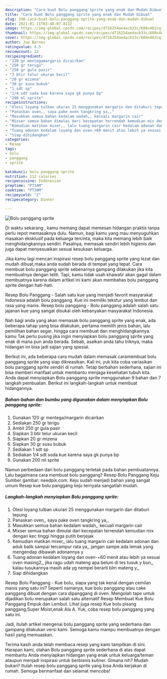 ```yaml
---
description: "Cara buat Bolu panggang sprite yang enak dan Mudah Dibuat"
title: "Cara buat Bolu panggang sprite yang enak dan Mudah Dibuat"
slug: 198-cara-buat-bolu-panggang-sprite-yang-enak-dan-mudah-dibuat
date: 2021-01-11T03:48:07.813Z
image: https://img-global.cpcdn.com/recipes/d716254ae4acb33c/680x482cq70/bolu-panggang-sprite-foto-resep-utama.jpg
thumbnail: https://img-global.cpcdn.com/recipes/d716254ae4acb33c/680x482cq70/bolu-panggang-sprite-foto-resep-utama.jpg
cover: https://img-global.cpcdn.com/recipes/d716254ae4acb33c/680x482cq70/bolu-panggang-sprite-foto-resep-utama.jpg
author: Joe Barnes
ratingvalue: 4.5
reviewcount: 12
recipeingredient:
- "120 gr mentegamargarin dicairkan"
- "250 gr terigu"
- "250 gr gula pasir"
- "3 btir telur ukuran kecil"
- "20 gr mizena"
- "30 gr susu bubuk"
- "1 sdt sp"
- "1/4 sdt soda kue karena saya gk punya bp"
- "200 ml sprite"
recipeinstructions:
- "Olesi loyang tulban ukuran 25 menggunakan margarin dan ditaburi tepung"
- "Panaskan oven,, saya pake oven tangkring ya,,"
- "Masukkan semua bahan kedalam wadah,, kecuali margarin cair"
- "Mixser semua bahan dimulai dari kecepatan terrendah kemudian mix dengan kec tinggi hingga putih berjejak"
- "Kemudian matikan mixer,, lalu tuang margarin cair kedalam adonan dan aduk balik sampai tercampur rata ya,, jangan sampe ada lemak yang mengendap dibawah adonannya y"
- "Tuang adonan kedalam loyang dan oven-+60 menit atau lebih ya sesuai oven masing2,, jika ragu udah mateng apa belum di tes tusuk y bun,, kalau tusukannya masih ada yg nempel berarti blm mateng y,,"
- "Siap dihidangkan"
categories:
- Resep
tags:
- bolu
- panggang
- sprite

katakunci: bolu panggang sprite 
nutrition: 112 calories
recipecuisine: Indonesian
preptime: "PT14M"
cooktime: "PT39M"
recipeyield: "2"
recipecategory: Dinner

---
```



![Bolu panggang sprite](https://img-global.cpcdn.com/recipes/d716254ae4acb33c/680x482cq70/bolu-panggang-sprite-foto-resep-utama.jpg)

Di waktu  sekarang , kamu memang dapat memesan hidangan praktis tanpa perlu repot memasaknya dulu. Namun, bagi kamu yang mau menyuguhkan masakan eksklusif pada keluarga tercinta, maka kita memang lebih baik menghidangkannya sendiri. Pasalnya, memasak sendiri lebih higienis dan juga dapat menyesuaikan sesuai kesukaan keluarga.

Jika kamu lagi mencari inspirasi resep bolu panggang sprite yang lezat dan mudah dibuat,maka anda sudah berada di tempat yang tepat. Cara membuat bolu panggang sprite  sebenarnya gampang dilakukan jika kita membuatnya dengan teliti. Tapi, kamu tidak usah khawatir akan gagal dalam membuatnya 
karena dalam artikel ini kami akan membahas bolu panggang sprite dengan hati-hati.  

Resep Bolu Panggang - Salah satu kue yang menjadi favorit masyarakat Indonesia adalah bolu panggang. Kue ini memiliki tekstur yang lembut dan rasa yang manis. Resep bolu panggang - Bolu panggang adalah salah satu jajanan kue yang sangat disukai oleh kebanyakan masyarakat Indonesia.

Nah bagi anda yang akan memasak bolu panggang sprite yang enak, ada beberapa tahap yang bisa dilakukan, pertama memilih jenis bahan, lalu pemilihan bahan segar, hingga cara membuat dan menghidangkannya. kamu Tak perlu pusing jika ingin menyiapkan bolu panggang sprite yang enak di mana pun anda berada. Sebab, asalkan anda  tahu triknya, maka hidangan ini bisa jadi sajian yang spesial.

Berikut ini, ada beberapa cara mudah dalam memasak caramembuat bolu panggang sprite yang siap dikreasikan. Kali ini, yuk kita coba variasikan bolu panggang sprite sendiri di rumah. Tetap berbahan sederhana, sajian ini bisa memberi manfaat untuk membantu menjaga kesehatan tubuh kita. Anda dapat menyiapkan Bolu panggang sprite menggunakan 9 bahan dan 7 langkah pembuatan. Berikut ini langkah-langkah untuk membuat hidangannya.

<!--inarticleads1-->

##### Bahan-bahan dan bumbu yang digunakan dalam menyiapkan Bolu panggang sprite:

1. Gunakan 120 gr mentega/margarin dicairkan
1. Sediakan 250 gr terigu
1. Ambil 250 gr gula pasir
1. Siapkan 3 btir telur ukuran kecil
1. Siapkan 20 gr mizena
1. Siapkan 30 gr susu bubuk
1. Sediakan 1 sdt sp
1. Sediakan 1/4 sdt soda kue karena saya gk punya bp
1. Gunakan 200 ml sprite


Namun perbedaan dari bolu panggang terletak pada bahan pembuatannya. Lalu bagaimana cara membuat bolu panggang? Resep Bolu Panggang Keju Sumber gambar: needpix.com. Keju sudah menjadi bahan yang sangat umum Resep kue bolu panggang keju ternyata sangatlah mudah. 

<!--inarticleads2-->

##### Langkah-langkah menyiapkan Bolu panggang sprite:

1. Olesi loyang tulban ukuran 25 menggunakan margarin dan ditaburi tepung
1. Panaskan oven,, saya pake oven tangkring ya,,
1. Masukkan semua bahan kedalam wadah,, kecuali margarin cair
1. Mixser semua bahan dimulai dari kecepatan terrendah kemudian mix dengan kec tinggi hingga putih berjejak
1. Kemudian matikan mixer,, lalu tuang margarin cair kedalam adonan dan aduk balik sampai tercampur rata ya,, jangan sampe ada lemak yang mengendap dibawah adonannya y
1. Tuang adonan kedalam loyang dan oven-+60 menit atau lebih ya sesuai oven masing2,, jika ragu udah mateng apa belum di tes tusuk y bun,, kalau tusukannya masih ada yg nempel berarti blm mateng y,,
1. Siap dihidangkan


Resep Bolu Panggang - Kue bolu, siapa yang tak kenal dengan cemilan manis yang satu ini? Seperti namanya, kue bolu panggang atau cake panggang dibuat dengan cara dipanggang di oven. Mengolah tape untuk dijadikan bolu merupakan salah satu alternatif Resep Membuat Kue Bolu Panggang Empuk dan Lembut. Lihat juga resep Kue bolu pisang panggang,Super Moist,enak Ala A. Yuk, coba resep bolu panggang yang satu ini. 

Jadi, itulah artikel mengenai  bolu panggang sprite  yang sederhana dan gampang dilakukan versi kami. Semoga kamu mampu membuatnya dengan hasil yang memuaskan. 

Terima kasih anda telah membaca resep yang kami tampilkan di sini. Harapan kami, olahan  Bolu panggang sprite sederhana di atas dapat membantu Anda menyiapkan hidangan yang enak untuk keluarga/teman ataupun menjadi inspirasi untuk berbisnis kuliner. Gimana nih? Mudah bukan? Itulah resep bolu panggang sprite yang bisa Anda kerjakan di rumah. Semoga bermanfaat dan selamat mencoba!

